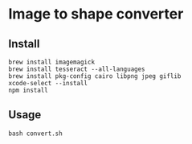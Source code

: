 # Image to shape converter

## Install

```
brew install imagemagick
brew install tesseract --all-languages
brew install pkg-config cairo libpng jpeg giflib
xcode-select --install
npm install
```

## Usage

```
bash convert.sh
```
